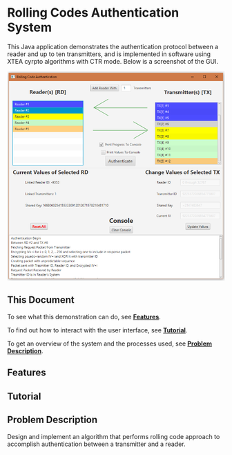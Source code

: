 # Rolling Codes Authentication System

This Java application demonstrates the authentication protocol between a reader and up to ten transmitters, and is implemented in software using XTEA cyrpto algorithms with CTR mode. Below is a screenshot of the GUI.

![alt text](./documentation/images/demo.PNG "GUI Authentication between Reader #4 and Transmitter #8")

## This Document

To see what this demonstration can do, see **[Features](#features)**.

To find out how to interact with the user interface, see **[Tutorial](#tutorial)**. 

To get an overview of the system and the processes used, see **[Problem Description](#problem-description)**.


## Features

## Tutorial

## Problem Description

Design and implement an algorithm that performs rolling code approach to accomplish authentication between a
transmitter and a reader. 